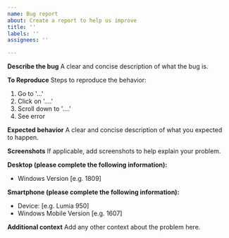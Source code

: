 ```yaml
---
name: Bug report
about: Create a report to help us improve
title: ''
labels: ''
assignees: ''

---
```


**Describe the bug**
A clear and concise description of what the bug is.

**To Reproduce**
Steps to reproduce the behavior:
1. Go to '...'
2. Click on '....'
3. Scroll down to '....'
4. See error

**Expected behavior**
A clear and concise description of what you expected to happen.

**Screenshots**
If applicable, add screenshots to help explain your problem.

**Desktop (please complete the following information):**
 - Windows Version [e.g. 1809]

**Smartphone (please complete the following information):**
 - Device: [e.g. Lumia 950]
 - Windows Mobile Version [e.g. 1607]

**Additional context**
Add any other context about the problem here.
